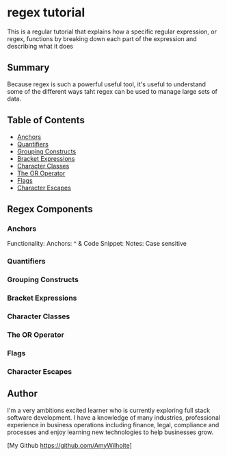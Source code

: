 # regex tutorial

This is a regular tutorial that explains how a specific regular expression, or regex, functions by breaking down each part of the expression and describing what it does

## Summary

Because regex is such a powerful useful tool, it's useful to understand some of the different ways taht regex can be used to manage large sets of data. 


## Table of Contents

- [Anchors](#anchors)
- [Quantifiers](#quantifiers)
- [Grouping Constructs](#grouping-constructs)
- [Bracket Expressions](#bracket-expressions)
- [Character Classes](#character-classes)
- [The OR Operator](#the-or-operator)
- [Flags](#flags)
- [Character Escapes](#character-escapes)

## Regex Components

### Anchors
Functionality:
Anchors: ^ &
Code Snippet:
Notes: Case sensitive

### Quantifiers

### Grouping Constructs

### Bracket Expressions

### Character Classes

### The OR Operator

### Flags

### Character Escapes

## Author

I'm a very ambitions excited learner who is currently exploring full stack software development. I have a knowledge of many industries, professional experience in business operations including finance, legal, compliance and processes and enjoy learning new technologies to help businesses grow.

[My Github https://github.com/AmyWilhoite]
